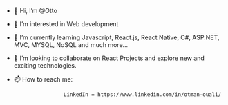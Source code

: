 - 👋 Hi, I’m @Otto
- 🧔 I’m interested in Web development
- 🌱 I’m currently learning Javascript, React.js, React Native, C#, ASP.NET, MVC, MYSQL, NoSQL and much more...
- 🏢 I’m looking to collaborate on React Projects and explore new and exciting technologies.
- 📫 How to reach me: 

                      LinkedIn = https://www.linkedin.com/in/otman-ouali/

